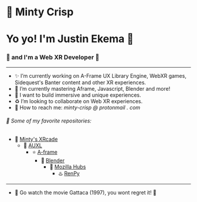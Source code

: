 #  :watermelon: **Minty Crisp**
# Yo yo! I'm Justin Ekema :palm_tree: 
### :rocket: and I'm a Web XR Developer :evergreen_tree:
---       
- :sparkles: I’m currently working on A-Frame UX Library Engine, WebXR games, Sidequest's Banter content and other XR experiences.
- :tulip: I’m currently mastering Aframe, Javascript, Blender and more!
- :house_with_garden: I want to build immersive and unique experiences.
- :recycle: I’m looking to collaborate on Web XR experiences.
- :watermelon: How to reach me: *minty-crisp @ protonmail . com*
###### :green_heart: Some of my favorite repositories:
- :watermelon: [Minty's XRcade](https://github.com/Minty-Crisp/XRcade)
	- :cherries: [AUXL](https://github.com/Minty-Crisp/AUXL)
		- :star: [A-frame](https://github.com/aframevr/aframe/)
			- :gem: [Blender](https://github.com/blender/blender)
				- :pizza: [Mozilla Hubs](https://github.com/mozilla/hubs)
					- :hotsprings: [RenPy](https://github.com/renpy/renpy)
---
- :ribbon: Go watch the movie Gattaca (1997), you wont regret it! :crescent_moon:
